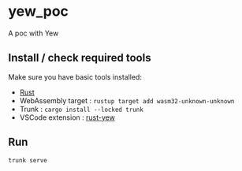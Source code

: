 # yew_poc

A poc with Yew

## Install / check required tools

Make sure you have basic tools installed:

- [Rust](https://www.rust-lang.org)
- WebAssembly target : `rustup target add wasm32-unknown-unknown`
- Trunk : `cargo install --locked trunk`
- VSCode extension : [rust-yew](https://marketplace.visualstudio.com/items?itemName=TechTheAwesome.rust-yew) 

## Run 

	trunk serve
